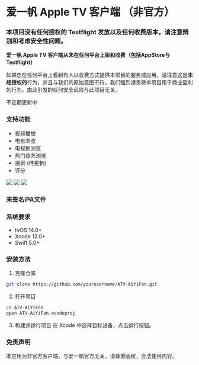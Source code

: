 # 爱一帆 Apple TV 客户端 （非官方）

### 本项目没有任何授权的 Testflight 发放以及任何收费版本，请注意辨别和考虑安全性问题。

**爱一帆 Apple TV 客户端从未在任何平台上架和收费（包括AppStore与Testflight）**

如果您在任何平台上看到有人以收费方式提供本项目的服务或应用，请注意这是**未经授权的**行为，并且与我们的原始意图不符。我们强烈谴责将本项目用于商业盈利的行为，由此引发的任何安全风险与此项目无关。

不定期更新中

### 支持功能
- 视频播放
- 电影浏览
- 电视剧浏览
- 热门综艺浏览
- 搜索 (待更新)
- 评分

<!-- 在这里添加应用截图 -->
![](imgs/genre.png)
![](imgs/listbrowser.png)
![](imgs/movie_detail.png)

### 未签名iPA文件

<!-- 从 https://github.com/yourusername/ATV-AiYiFan/releases/tag/nightly 获取基于最新代码构建的 -->

### 系统要求

- tvOS 14.0+
- Xcode 12.0+
- Swift 5.0+

### 安装方法

1. 克隆仓库
```bash
git clone https://github.com/yourusername/ATV-AiYiFan.git
```

2. 打开项目
```bash
cd ATV-AiYiFan
open ATV-AiYiFan.xcodeproj
```

3. 构建并运行项目
在 Xcode 中选择目标设备，点击运行按钮。

### 免责声明

本应用为非官方客户端，与爱一帆官方无关。请尊重版权，合法使用内容。
